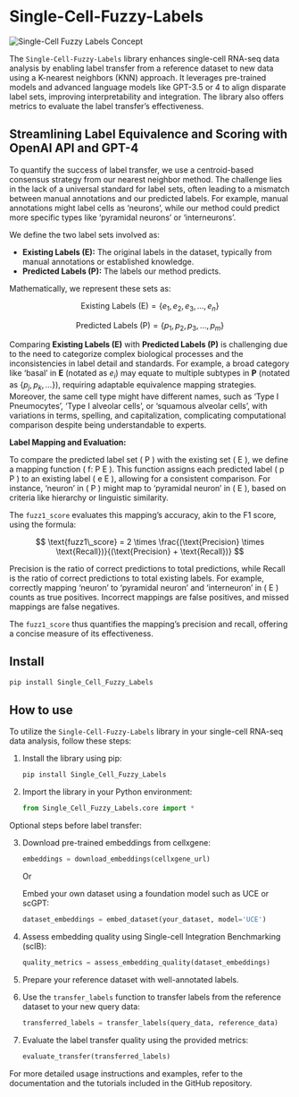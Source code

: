 # Single-Cell-Fuzzy-Labels


<!-- WARNING: THIS FILE WAS AUTOGENERATED! DO NOT EDIT! -->

![Single-Cell Fuzzy Labels
Concept](./data/analysis/data_mcandrew/000-sc-UCA-test/uce/Single-Cell-Fuzzy-Labels/nbs/logo.png)

The `Single-Cell-Fuzzy-Labels` library enhances single-cell RNA-seq data
analysis by enabling label transfer from a reference dataset to new data
using a K-nearest neighbors (KNN) approach. It leverages pre-trained
models and advanced language models like GPT-3.5 or 4 to align disparate
label sets, improving interpretability and integration. The library also
offers metrics to evaluate the label transfer’s effectiveness.

## Streamlining Label Equivalence and Scoring with OpenAI API and GPT-4

To quantify the success of label transfer, we use a centroid-based
consensus strategy from our nearest neighbor method. The challenge lies
in the lack of a universal standard for label sets, often leading to a
mismatch between manual annotations and our predicted labels. For
example, manual annotations might label cells as ‘neurons’, while our
method could predict more specific types like ‘pyramidal neurons’ or
‘interneurons’.

We define the two label sets involved as:

- **Existing Labels (E):** The original labels in the dataset, typically
  from manual annotations or established knowledge.
- **Predicted Labels (P):** The labels our method predicts.

Mathematically, we represent these sets as:

$$
\text{Existing Labels (E)} = \{e_1, e_2, e_3, \ldots, e_n\}
$$

$$
\text{Predicted Labels (P)} = \{p_1, p_2, p_3, \ldots, p_m\}
$$

Comparing **Existing Labels (E)** with **Predicted Labels (P)** is
challenging due to the need to categorize complex biological processes
and the inconsistencies in label detail and standards. For example, a
broad category like ‘basal’ in **E** (notated as $e_i$) may equate to
multiple subtypes in **P** (notated as $\{p_j, p_k, \ldots\}$),
requiring adaptable equivalence mapping strategies. Moreover, the same
cell type might have different names, such as ‘Type I Pneumocytes’,
‘Type I alveolar cells’, or ‘squamous alveolar cells’, with variations
in terms, spelling, and capitalization, complicating computational
comparison despite being understandable to experts.

**Label Mapping and Evaluation:**

To compare the predicted label set ( P ) with the existing set ( E ), we
define a mapping function ( f: P E ). This function assigns each
predicted label ( p P ) to an existing label ( e E ), allowing for a
consistent comparison. For instance, ‘neuron’ in ( P ) might map to
‘pyramidal neuron’ in ( E ), based on criteria like hierarchy or
linguistic similarity.

The `fuzz1_score` evaluates this mapping’s accuracy, akin to the F1
score, using the formula:

$$
\text{fuzz1\_score} = 2 \times \frac{(\text{Precision} \times \text{Recall})}{(\text{Precision} + \text{Recall})}
$$

Precision is the ratio of correct predictions to total predictions,
while Recall is the ratio of correct predictions to total existing
labels. For example, correctly mapping ‘neuron’ to ‘pyramidal neuron’
and ‘interneuron’ in ( E ) counts as true positives. Incorrect mappings
are false positives, and missed mappings are false negatives.

The `fuzz1_score` thus quantifies the mapping’s precision and recall,
offering a concise measure of its effectiveness.

## Install

``` sh
pip install Single_Cell_Fuzzy_Labels
```

## How to use

To utilize the `Single-Cell-Fuzzy-Labels` library in your single-cell
RNA-seq data analysis, follow these steps:

1.  Install the library using pip:

    ``` sh
    pip install Single_Cell_Fuzzy_Labels
    ```

2.  Import the library in your Python environment:

    ``` python
    from Single_Cell_Fuzzy_Labels.core import *
    ```

Optional steps before label transfer:

3.  Download pre-trained embeddings from cellxgene:

    ``` python
    embeddings = download_embeddings(cellxgene_url)
    ```

    Or

    Embed your own dataset using a foundation model such as UCE or
    scGPT:

    ``` python
    dataset_embeddings = embed_dataset(your_dataset, model='UCE')
    ```

4.  Assess embedding quality using Single-cell Integration Benchmarking
    (scIB):

    ``` python
    quality_metrics = assess_embedding_quality(dataset_embeddings)
    ```

5.  Prepare your reference dataset with well-annotated labels.

6.  Use the `transfer_labels` function to transfer labels from the
    reference dataset to your new query data:

    ``` python
    transferred_labels = transfer_labels(query_data, reference_data)
    ```

7.  Evaluate the label transfer quality using the provided metrics:

    ``` python
    evaluate_transfer(transferred_labels)
    ```

For more detailed usage instructions and examples, refer to the
documentation and the tutorials included in the GitHub repository.
